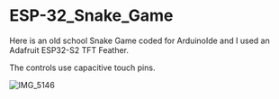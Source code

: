 # ESP-32_Snake_Game

Here is an old school Snake Game coded for ArduinoIde and I used an Adafruit ESP32-S2 TFT Feather.

The controls use capacitive touch pins.

![IMG_5146](https://user-images.githubusercontent.com/5065324/217655671-f5b09d3c-10ca-41b8-a75f-632fdc0dd1d7.jpeg)
